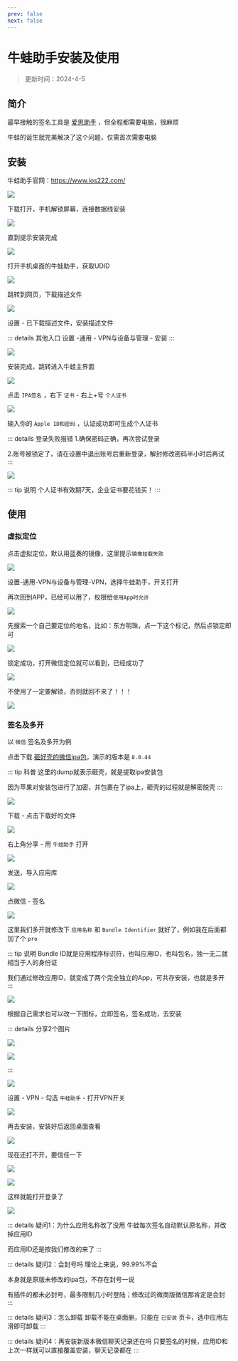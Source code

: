 ```yaml
---
prev: false
next: false
---
```


# 牛蛙助手安装及使用

> 更新时间：2024-4-5

## 简介

最早接触的签名工具是 [爱思助手](https://www.i4.cn/) ，但全程都需要电脑，很麻烦

牛蛙的诞生就完美解决了这个问题，仅需首次需要电脑



## 安装


牛蛙助手官网：https://www.ios222.com/

![](https://img.viptv.work/viptv/bullfrog/bullfrog-01.png)


下载打开，手机解锁屏幕，连接数据线安装


![](https://img.viptv.work/viptv/bullfrog/bullfrog-02.png)

直到提示安装完成

![](https://img.viptv.work/viptv/bullfrog/bullfrog-03.png)


打开手机桌面的牛蛙助手，获取UDID

![](https://img.viptv.work/viptv/bullfrog/bullfrog-04.png)


跳转到网页，下载描述文件

![](https://img.viptv.work/viptv/bullfrog/bullfrog-05.png)


设置 - 已下载描述文件，安装描述文件

::: details 其他入口
设置  -通用 - VPN与设备与管理 - 安装
:::

![](https://img.viptv.work/viptv/bullfrog/bullfrog-06.png)

安装完成，跳转进入牛蛙主界面

![](https://img.viptv.work/viptv/bullfrog/bullfrog-07.png)


点击 `IPA签名` ，右下 `证书` - 右上+号 `个人证书`

![](https://img.viptv.work/viptv/bullfrog/bullfrog-08.png)

输入你的 `Apple ID和密码` ，认证成功即可生成个人证书

::: details 登录失败报错
1.确保密码正确，再次尝试登录

2.账号被锁定了，请在设置中退出账号后重新登录，解封修改密码半小时后再试
:::

![](https://img.viptv.work/viptv/bullfrog/bullfrog-09.png)

::: tip 说明
个人证书有效期7天，企业证书要花钱买！
:::


## 使用



### 虚拟定位


点击虚拟定位，默认用蓝奏的镜像，这里提示`镜像挂载失败`

![](https://img.viptv.work/viptv/bullfrog/bullfrog-10.png)


设置-通用-VPN与设备与管理-VPN，选择牛蛙助手，开关打开

再次回到APP，已经可以用了，权限给`使用App时允许`


![](https://img.viptv.work/viptv/bullfrog/bullfrog-11.png)


先搜索一个自己要定位的地名，比如：东方明珠，点一下这个标记，然后点锁定即可

![](https://img.viptv.work/viptv/bullfrog/bullfrog-12.png)


锁定成功，打开微信定位就可以看到，已经成功了

![](https://img.viptv.work/viptv/bullfrog/bullfrog-13.png)


不使用了一定要解锁，否则就回不来了！！！

![](https://img.viptv.work/viptv/bullfrog/bullfrog-14.png)




### 签名及多开


以 `微信` 签名及多开为例

点击下载 [砸好壳的微信ipa包](https://github.com/Yiov/wechat-dump/releases/tag/dump)，演示的版本是 `8.0.44`

::: tip 科普
这里的dump就表示砸壳，就是提取ipa安装包

因为苹果对安装包进行了加密，并包裹在了ipa上，砸壳的过程就是解密脱壳
:::


![](https://img.viptv.work/viptv/bullfrog/bullfrog-15.png)

下载 - 点击下载好的文件

![](https://img.viptv.work/viptv/bullfrog/bullfrog-16.png)

右上角分享 - 用 `牛蛙助手` 打开

![](https://img.viptv.work/viptv/bullfrog/bullfrog-17.png)

发送，导入应用库

![](https://img.viptv.work/viptv/bullfrog/bullfrog-18.png)

点微信 - 签名

![](https://img.viptv.work/viptv/bullfrog/bullfrog-19.png)

这里我们多开就修改下 `应用名称` 和 `Bundle Identifier` 就好了，例如我在后面都加了个 `pro`

::: tip 说明
Bundle ID就是应用程序标识符，也叫应用ID，也叫包名，独一无二就相当于人的身份证

我们通过修改应用ID，就变成了两个完全独立的App，可共存安装，也就是多开
:::

![](https://img.viptv.work/viptv/bullfrog/bullfrog-20.png)

根据自己需求也可以改一下图标，立即签名，签名成功，去安装

::: details 分享2个图片

![](https://img.viptv.work/viptv/bullfrog/icon/icon-01.png)

![](https://img.viptv.work/viptv/bullfrog/icon/icon-02.jpg)

:::

![](https://img.viptv.work/viptv/bullfrog/bullfrog-21.png)


设置 - VPN - 勾选 `牛蛙助手` - 打开VPN开关


![](https://img.viptv.work/viptv/bullfrog/bullfrog-22.png)

再去安装，安装好后返回桌面查看

![](https://img.viptv.work/viptv/bullfrog/bullfrog-23.png)

现在还打不开，要信任一下

![](https://img.viptv.work/viptv/bullfrog/bullfrog-24.png)


![](https://img.viptv.work/viptv/bullfrog/bullfrog-25.png)

这样就能打开登录了

![](https://img.viptv.work/viptv/bullfrog/bullfrog-26.png)



::: details 疑问1：为什么应用名称改了没用
牛蛙每次签名自动默认原名称，并改掉应用ID

而应用ID还是按我们修改的来了
:::


::: details 疑问2：会封号吗
理论上来说，99.99%不会

本身就是原版未修改的ipa包，不存在封号一说

有插件的都未必封号，最多限制几小时登陆；修改过的微商版微信那肯定是会封
:::

::: details 疑问3：怎么卸载
卸载不能在桌面删，只能在 `已安装` 页卡，选中应用左滑即可卸载
:::

::: details 疑问4：再安装新版本微信聊天记录还在吗
只要签名的时候，应用ID和上次一样就可以直接覆盖安装，聊天记录都在
:::




